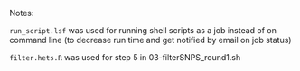  Notes:
 
 `run_script.lsf` was used for running shell scripts as a job instead of on command line (to decrease run time and get notified by email on job status)
 
 `filter.hets.R` was used for step 5 in 03-filterSNPS_round1.sh
